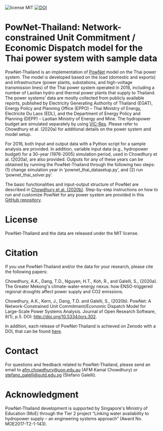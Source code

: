 ![license MIT](https://img.shields.io/github/license/kamal0013/PowNet) [![DOI](https://zenodo.org/badge/DOI/10.5281/zenodo.4040851.svg)](https://doi.org/10.5281/zenodo.4040851)
# PowNet-Thailand: Network-constrained Unit Commitment / Economic Dispatch model for the Thai power system with sample data
PowNet-Thailand is an implementation of [PowNet](https://github.com/kamal0013/PowNet) model on the Thai power system. The model is developed based on the load (domestic and exports) and infrastructure (power plants, substations, and high-voltage transmission lines) of the Thai power system operated in 2016, including a number of Laotian hydro and thermal power plants that supply to Thailand. The power systems’ data are mostly collected from publicly available reports, published by Electricity Generating Authority of Thailand (EGAT), Energy Policy and Planning Office (EPPO) – Thai Ministry of Energy, Electricite Du Laos (EDL), and the Department of Energy Policy and Planning (DEPP) – Laotian Ministry of Energy and Mine. The hydropower budget are simulated separately by using [VIC-Res](https://github.com/thanhiwer/VICRes). Please refer to Chowdhury et al. (2020a) for additional details on the power system and model setup.

For 2016, both Input and output data with a Python script for a sample analysis are provided. In addition, variable input data (e.g., hydropower budget) for a 30-year (1976-2005) simulation period, used in Chowdhury et al. (2020a), are also provided. Outputs for any of these years can be obtained by running the PowNet-Thailand through the following two steps: (1) change simulation year in ‘pownet_thai_datasetup.py’, and (2) run ‘pownet_thai_solver.py’.

The basic functionalities and input-output structure of PowNet are described in [Chowdhury et al. (2020b)](https://openresearchsoftware.metajnl.com/articles/10.5334/jors.302/). Step-by-step instructions on how to run and customize PowNet for any power system are provided in this [GitHub repository](https://github.com/kamal0013/PowNet).

# License
PowNet-Thailand and the data are released under the MIT license.

# Citation
If you use PowNet-Thailand and/or the data for your research, please cite the following papers:

Chowdhury, A.K., Dang, T.D., Nguyen, H.T., Koh, R., and Galelli, S., (2020a). The Greater Mekong's climate-water-energy nexus: how ENSO-triggered regional droughts affect power supply and CO2 emissions.

Chowdhury, A.K., Kern, J., Dang, T.D. and Galelli, S., (2020b). PowNet: A Network-Constrained Unit Commitment/Economic Dispatch Model for Large-Scale Power Systems Analysis. Journal of Open Research Software, 8(1), p.5. DOI: http://doi.org/10.5334/jors.302.

In addition, each release of PowNet-Thailand is achieved on Zenodo with a DOI, that can be found [here](https://doi.org/10.5281/zenodo.4040851).

# Contact
For questions and feedback related to PowNet-Thailand, please send an email to afm.chowdhury@uon.edu.au (AFM Kamal Chowdhury) or stefano_galelli@sutd.edu.sg (Stefano Galelli).

# Acknowledgment	
PowNet-Thailand development is supported by Singapore's Ministry of Education (MoE) through the Tier 2 project “Linking water availability to hydropower supply – an engineering systems approach” (Award No. MOE2017-T2-1-143).
